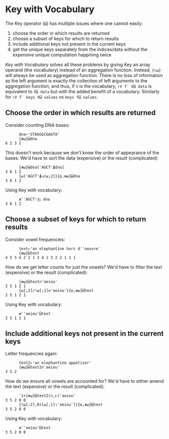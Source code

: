 # Key with Vocabulary

The Key operator (`⌸`) has multiple issues where one cannot easily:

1. choose the order in which results are returned
2. choose a subset of keys for which to return results
3. include additional keys not present in the current keys
4. get the unique keys separately from the indices/data without the expensive unique computation happining twice

_Key with Vocabulary_ solves all these problems by giving Key an array operand (the vocabulary) instead of an aggregation function. Instead, `{⊂⍵}` will always be used as aggregation function. There is no loss of information as the left argument is exactly the collection of left arguments to the aggregation function, and thus, if `V` is the vocabulary, `↑V f¨ V⌸ data` is equivalent to `f⌸ data` but with the added benefit of a vocabulary. Similarly for `↑V f¨ keys V⌸ values` vs `keys f⌸ values`.

## Choose the order in which results are returned
Consider counting DNA bases:
```apl
      dna←'GTAGGGCGAGTA'
      {≢⍵}⌸dna
6 2 3 1
```
This doesn't work because we don't know the order of appearance of the bases. We'd have to sort the data (expensive) or the result (complicated):
```apl
      {≢⍵}⌸dna['AGCT'⍋dna]
3 6 1 2
      {⍵['AGCT'⍋⊣/⍵;2]}{⍺,≢⍵}⌸dna
3 6 1 2
```
Using Key with vocabulary:
```apl
      ≢¨'AGCT'Ⓚ dna
3 6 1 2
```
## Choose a subset of keys for which to return results
Consider vowel frequencies:
```apl
      text←'an elephantine hors d''oeuvre'
      {≢⍵}⌸text
4 5 5 4 2 2 1 3 4 1 3 2 2 1 1 1
```
How do we get letter counts for just the vowels? We'd have to filter the text (expensive) or the result (complicated):
```apl
      {≢⍵}⌸text∩'aeiou'
2 5 1 2 1
      {⍵[;2]/⍨⍵[;1]∊'aeiou'}{⍺,≢⍵}⌸text
2 5 1 2 1
```
Using Key with vocabulary:
```apl
      ≢¨'aeiou'⌸text
2 5 1 2 1
```
## Include additional keys not present in the current keys
Letter frequencies again:
```apl
      text2←'an elephantine appetiser'
      {≢⍵}⌸text2∩'aeiou'
3 5 2
```
How do we ensure all vowels are accounted for? We'd have to either amend the text (expensive) or the result (complicated):
```apl
      ¯1+{≢⍵}⌸text2(∩,⊢)'aeiou'
3 5 2 0 0
      {(⍵[;2],0)[⍵[;1]⍳'aeiou']}{⍺,≢⍵}⌸text
3 5 2 0 0
```
Using Key with vocabulary:
```apl
      ≢¨'aeiou'⌸text
3 5 2 0 0
```
